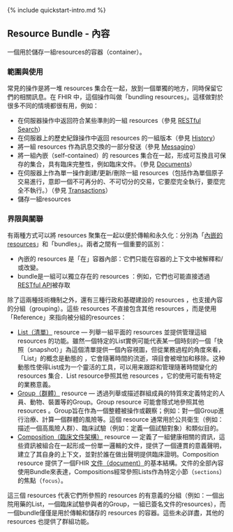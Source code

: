 {% include quickstart-intro.md %}

## Resource Bundle - 內容

一個用於儲存一組resources的容器（container）。

### 範圍與使用

常見的操作是將一堆 resources 集合在一起，放到一個單獨的地方，同時保留它們的相關訊息。在 FHIR 中，這個操作叫做「bundling resources」。這樣做對於很多不同的情境都很有用，例如：

* 在伺服器操作中返回符合某些準則的一組 resources（參見 [RESTful Search](http://hl7.org/fhir/R4/http.html#search)）
* 在伺服器上的歷史紀錄操作中返回 resources 的一組版本（參見 [History](http://hl7.org/fhir/R4/http.html#history)）
* 將一組 resources 作為訊息交換的一部分發送（參見 [Messaging](http://hl7.org/fhir/R4/messaging.html)）
* 將一組內嵌（self-contained）的 resources 集合在一起，形成可互換且可保存的集合，具有臨床完整性，例如臨床文件。（參見 [Documents](http://hl7.org/fhir/R4/documents.html)）
* 在伺服器上作為單一操作創建/更新/刪除一組 resources（包括作為單個原子交易進行，意即一個不可再分的、不可切分的交易，它要麼完全執行，要麼完全不執行。）（參見 [Transactions](http://hl7.org/fhir/R4/http.html#transaction)）
* 儲存一組resources

### 界限與關聯

有兩種方式可以將 resources 聚集在一起以便於傳輸和永久化：分別為「[內嵌的resources](http://hl7.org/fhir/R4/references.html#contained)」和「bundles」。兩者之間有一個重要的區別：

* 內嵌的 resources 是「在」容器內部：它們只能在容器的上下文中被解釋和/或改變。
* bundle是一組可以獨立存在的 resources ：例如，它們也可能直接透過[RESTful API](http://hl7.org/fhir/R4/http.html)被存取

除了這兩種技術機制之外，還有三種行政和基礎建設的 resources ，也支援內容的分組（grouping）。這些 resources 不直接包含其他 resources ，而是使用「Reference」來指向被分組的resources：


* [List（清單）](http://hl7.org/fhir/R4/list.html) resource — 列舉一組平面的 resources 並提供管理這組 resources 的功能。雖然一個特定的List實例可能代表某一個時刻的一個「快照（snapshot）」為這個清單提供一個內容視圖，但從業務過程的角度來看，「List」的概念是動態的 ，它會隨著時間的流逝，項目會被增加和移除。这种動態性使得List成为一个靈活的工具，可以用来跟踪和管理隨著時間變化的 resources 集合．List resource參照其他 resources ，它的使用可能有特定的業務意義。
* [Group（群體）](http://hl7.org/fhir/R4/group.html) resource — 透過列舉或描述群組成員的特質來定義特定的人員、動物、裝置等的Group。Group resource 可能會隱式地參照其他 resources 。Group旨在作為一個整體被操作或觀察；例如：對一個Group進行治療、計算一個群體的風險等。這個 resource 通常用於公共衛生（例如：描述一個高風險人群）、臨床試驗（例如：定義一個試驗對象）和類似目的。
* [Composition（臨床文件架構）](StructureDefinition-Composition-twcore.html) resource — 定義了一組健康相關的資訊，這些資訊被組合在一起形成一份單一邏輯的文件，提供了一個連貫的意義聲明，建立了其自身的上下文，並對於誰在做出聲明提供臨床證明。Composition resource 提供了一個FHIR [文件（document）](https://hl7.org/fhir/R4/documents.html)的基本結構。文件的全部內容使用Bundle來表達，Compositions經常參照Lists作為特定小節（<code>sections</code>）的焦點（<code>focus</code>）。

這三個 resources 代表它們所參照的 resources 的有意義的分組（例如：一個出院用藥的List，一個臨床試驗參與者的Group，一組已簽名文件的resources），而一個bundle僅僅是用於傳輸和儲存的 resources 的容器。這些未必詳盡，其他的 resources 也提供了群組功能。